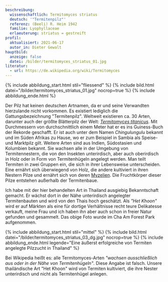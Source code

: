 ```yaml
---
beschreibung:
  wissenschaftlich: Termitomyces striatus
  deutsch: '"Termitenpilz"'
  referenz: (Beeli) R. Heim 1942
  familie: Lyophyllaceae
  erlaeuterung: striatus = gestreift
profil:
  aktualisiert: 2021-06-17
  autor_in: Dieter Gewalt
hauptbild:
  anzeige: false
  datei: /bilder/termitomyces_striatus_01.jpg
literatur:
  - url: https://de.wikipedia.org/wiki/Termitomyces
---
```

{% include abbildung_start.html stil="fliessend" %}
{% include bild.html datei="/bilder/termitomyces_striatus_01.jpg" nocrop=true %}
{% include abbildung_ende.html %}

Der Pilz hat keinen deutschen Artnamen, da er und seine Verwandten hierzulande nicht vorkommen. Es existiert lediglich die Gattungsbezeichnung "Termitenpilz". Weltweit existieren ca. 30 Arten, darunter auch der größte Blätterpilz der Welt: *[Termitomyces titanicus](https://de.wikipedia.org/wiki/Termitomyces_titanicus)*. Mit Durchmessern von durchschnittlich einem Meter hat er es ins Guiness-Buch der Rekorde geschafft. Er ist auch unter dem Namen *Chingulungulu* bekannt und im Süden Afrikas zu Hause, wo er zum Beispiel in Sambia als Speise- und Marktpilz gilt. Weitere Arten sind aus Indien, Südostasien und Kolumbien bekannt. Sie wachsen alle in der Umgebung von Termitennestern, die von den Insekten unterirdisch, aber auch oberirdisch in Holz oder in Form von Termitenhügeln angelegt werden. Man teilt Termiten in zwei Gruppen ein, die sich in ihrer Lebensweise unterscheiden. Eine ernährt sich überwiegend von Holz, die andere kultiviert in ihren Nestern Pilze und ernährt sich von deren [Myzelien](Myzel "Glossar"). Die Fruchtkörper dieser Pilze entstehen außerhalb der Termitenbaue. 

 Ich habe mit der hier behandelten Art in Thailand ausgiebig Bekanntschaft gemacht. Er wächst dort in der Nähe unterirdisch angelegter Termitenbauten und wird von den Thais hoch geschätzt. Als *"Het Khoon"* wird er auf Märkten als eine für dortige Verhältnisse recht teure Delikatesse verkauft, meine Frau und ich haben ihn aber auch schon in freier Natur gefunden und gesammelt. Das obige Foto wurde im Cha Am Forest Park aufgenommen.

{% include abbildung_start.html stil="mittel" %}
{% include bild.html datei="/bilder/termitomyces_striatus_03_dg.jpg" nocrop=true %}
{% include abbildung_ende.html legende="Eine äußerst erfolgreiche von Termiten angelegte Pilzzucht in Thailand" %}



Bei Wikipedia heißt es: alle Termitomyces-Arten *"wachsen ausschließlich aus oder in der Nähe von Termitenhügeln"*. Diese Angabe ist falsch. Unsere thailändische Art "Het Khoon" wird von Termiten kultiviert, die ihre Nester unterirdisch und nicht als Termitenhügel anlegen.
